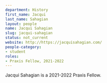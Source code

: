 ```yaml
---
department: History
first_name: Jacqui
last_name: Sahagian
layout: people
name: Jacqui Sahagian
slug: jacqui-sahagian
status: not_current
website: http://https://jacquisahagian.com/
people-category:
- student
roles:
- Praxis Fellow, 2021-2022
---
```

Jacqui Sahagian is a 2021-2022 Praxis Fellow.